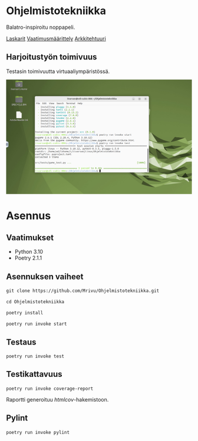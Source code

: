 # Ohjelmistotekniikka
Balatro-inspiroitu noppapeli.

[Laskarit](https://github.com/Mrivu/Ohjelmistotekniikka/tree/main/laskarit)
[Vaatimusmäärittely](https://github.com/Mrivu/Ohjelmistotekniikka/tree/main/dokumentaatio/vaatimusmaarittely.md)
[Arkkitehtuuri](https://github.com/Mrivu/Ohjelmistotekniikka/tree/main/dokumentaatio/arkkitehtuuri.md)

## Harjoitustyön toimivuus
Testasin toimivuutta virtuaaliympäristössä.

![Testi](images/Virtuaaliymparistotesti.png)

# Asennus
## Vaatimukset
- Python 3.10
- Poetry 2.1.1
## Asennuksen vaiheet
```
git clone https://github.com/Mrivu/Ohjelmistotekniikka.git
```
```
cd Ohjelmistotekniikka
```
```
poetry install
```
```
poetry run invoke start
```

## Testaus
```
poetry run invoke test
```
## Testikattavuus
```
poetry run invoke coverage-report
```
Raportti generoituu _htmlcov_-hakemistoon.

## Pylint
```
poetry run invoke pylint
```